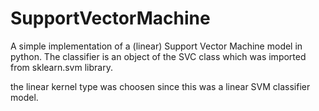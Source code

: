 # SupportVectorMachine

A simple implementation of a (linear) Support Vector Machine model in python. The classifier is an object of the SVC class which was imported from sklearn.svm library.

the linear kernel type was choosen since this was a linear SVM classifier model.
